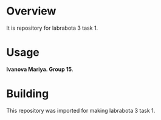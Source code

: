 # Overview

It is repository for labrabota 3 task 1.

# Usage

**Ivanova Mariya. Group 15**.

# Building

This repository was imported for making labrabota 3 task 1.